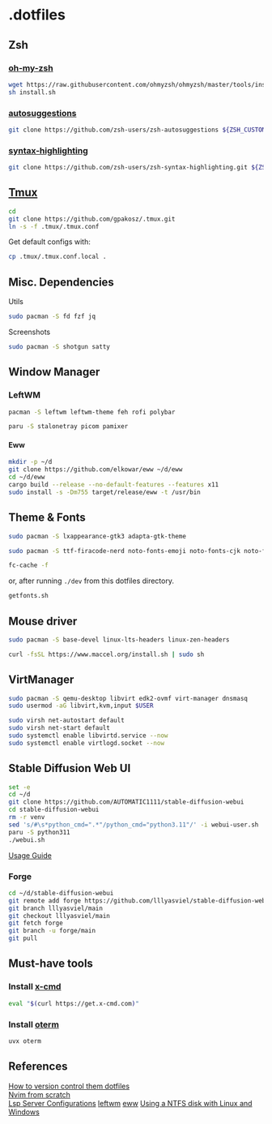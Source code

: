 # .dotfiles

## Zsh

### [oh-my-zsh](https://github.com/ohmyzsh/ohmyzsh)

```sh
wget https://raw.githubusercontent.com/ohmyzsh/ohmyzsh/master/tools/install.sh
sh install.sh
```

### [autosuggestions](https://github.com/zsh-users/zsh-autosuggestions)

```sh
git clone https://github.com/zsh-users/zsh-autosuggestions ${ZSH_CUSTOM:-~/.oh-my-zsh/custom}/plugins/zsh-autosuggestions
```

### [syntax-highlighting](https://github.com/zsh-users/zsh-syntax-highlighting)

```bash
git clone https://github.com/zsh-users/zsh-syntax-highlighting.git ${ZSH_CUSTOM:-~/.oh-my-zsh/custom}/plugins/zsh-syntax-highlighting
```

## [Tmux](https://github.com/gpakosz/.tmux)

```sh
cd
git clone https://github.com/gpakosz/.tmux.git
ln -s -f .tmux/.tmux.conf
```

Get default configs with:

```sh
cp .tmux/.tmux.conf.local .
```

## Misc. Dependencies

Utils

```sh
sudo pacman -S fd fzf jq
```

Screenshots

```sh
sudo pacman -S shotgun satty
```

## Window Manager

### LeftWM

```sh
pacman -S leftwm leftwm-theme feh rofi polybar
```

```sh
paru -S stalonetray picom pamixer
```

#### Eww

```sh
mkdir -p ~/d
git clone https://github.com/elkowar/eww ~/d/eww
cd ~/d/eww
cargo build --release --no-default-features --features x11
sudo install -s -Dm755 target/release/eww -t /usr/bin
```

## Theme & Fonts

```sh
sudo pacman -S lxappearance-gtk3 adapta-gtk-theme
```

```sh
sudo pacman -S ttf-firacode-nerd noto-fonts-emoji noto-fonts-cjk noto-fonts-extra

fc-cache -f
```

or, after running `./dev` from this dotfiles directory.

```sh
getfonts.sh
```

## Mouse driver

```sh
sudo pacman -S base-devel linux-lts-headers linux-zen-headers
```

```sh
curl -fsSL https://www.maccel.org/install.sh | sudo sh
```

## VirtManager

```sh
sudo pacman -S qemu-desktop libvirt edk2-ovmf virt-manager dnsmasq
sudo usermod -aG libvirt,kvm,input $USER
```

```sh
sudo virsh net-autostart default
sudo virsh net-start default
sudo systemctl enable libvirtd.service --now
sudo systemctl enable virtlogd.socket --now
```

## Stable Diffusion Web UI

```sh
set -e
cd ~/d
git clone https://github.com/AUTOMATIC1111/stable-diffusion-webui
cd stable-diffusion-webui
rm -r venv
sed 's/#\s*python_cmd=".*"/python_cmd="python3.11"/' -i webui-user.sh
paru -S python311
./webui.sh
```

[Usage Guide](https://stable-diffusion-art.com/models/)

### Forge

```sh
cd ~/d/stable-diffusion-webui
git remote add forge https://github.com/lllyasviel/stable-diffusion-webui-forge
git branch lllyasviel/main
git checkout lllyasviel/main
git fetch forge
git branch -u forge/main
git pull
```

## Must-have tools

### Install [x-cmd](https://www.x-cmd.com/start/get-started)

```sh
eval "$(curl https://get.x-cmd.com)"
```

### Install [oterm](https://ggozad.github.io/oterm/)

```sh
uvx oterm
```

## References

[How to version control them dotfiles](https://stackoverflow.com/questions/46534290/symlink-dotfiles)  
[Nvim from scratch](https://github.com/LunarVim/Neovim-from-scratch)  
[Lsp Server Configurations](https://github.com/neovim/nvim-lspconfig/blob/master/doc/server_configurations.md)
[leftwm](https://github.com/leftwm/leftwm)
[eww](https://elkowar.github.io/eww/#building)
[Using a NTFS disk with Linux and Windows](https://github.com/ValveSoftware/Proton/wiki/Using-a-NTFS-disk-with-Linux-and-Windows)
